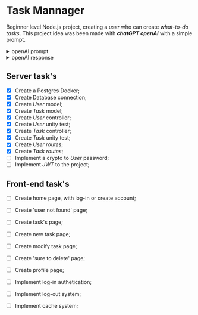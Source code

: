 
# Task Mannager

Beginner level Node.js project, creating a *user* who can create *what-to-do tasks*. This project idea was been made with ***chatGPT openAI*** with a simple prompt.

 <details>
  <summary> openAI prompt </summary>
  <br>
  Me fale um projeto tema de projeto utilizando node.js e swagger.io com regras de negócio para back-end de nível junior  
 </details>
 
 <details>
  <summary> openAI response </summary>
  <br>
  Descrição:
O projeto consiste em criar um sistema de gerenciamento de tarefas, onde os usuários podem criar, atualizar, visualizar e excluir tarefas. Cada tarefa terá um título, uma descrição, uma data de vencimento e um status indicando se está concluída ou não.

Requisitos:

O sistema deve ser desenvolvido usando Node.js como plataforma de back-end.
Utilize o framework Express.js para criar a estrutura do servidor.
As rotas da API devem ser documentadas usando o Swagger.io.
As regras de negócio devem ser implementadas de acordo com os seguintes critérios:
 - Um usuário pode criar uma nova tarefa fornecendo um título, descrição e data de vencimento.
 - Um usuário pode visualizar todas as tarefas existentes.
 - Um usuário pode atualizar uma tarefa existente, alterando seu título, descrição, data de vencimento ou status.
 - Um usuário pode excluir uma tarefa existente.
 - Ao excluir uma tarefa, ela não deve ser completamente removida do banco de dados, apenas marcada como excluída.
 - As tarefas devem ser filtráveis por status (concluídas ou não concluídas) e por data de vencimento.
 - As tarefas devem ser ordenadas por data de vencimento.
  
Utilize um banco de dados relacional (por exemplo, MySQL ou PostgreSQL) para armazenar as tarefas.
Implemente validações para garantir que os campos obrigatórios sejam fornecidos e que as datas de vencimento estejam no formato correto.
Utilize autenticação JWT (JSON Web Tokens) para proteger as rotas da API.
Implemente testes unitários para as regras de negócio.
Recursos:

 - Node.js: Plataforma de back-end baseada em JavaScript.
 - Express.js: Framework para criação de servidores web em Node.js.
 - Swagger.io: Ferramenta para documentar e testar APIs.
 - Banco de dados relacional (por exemplo, MySQL ou PostgreSQL): Para armazenar as tarefas.
 - JWT (JSON Web Tokens): Mecanismo de autenticação para proteger as rotas da API. 
 </details>
 
 ## Server task's
  - [x] Create a Postgres Docker;
  - [x] Create Database connection;
  - [x] Create *User* model;
  - [x] Create *Task* model;
  - [x] Create *User* controller;
  - [x] Create *User* unity test;
  - [x] Create *Task* controller;
  - [x] Create *Task* unity test;
  - [x] Create *User routes*;
  - [x] Create *Task routes*;
  - [ ] Implement a crypto to *User* password;
  - [ ] Implement *JWT* to the project;

## Front-end task's
  - [ ] Create home page, with log-in or create account;
  - [ ] Create 'user not found' page;
  - [ ] Create task's page;
  - [ ] Create new task page;
  - [ ] Create modify task page;
  - [ ] Create 'sure to delete' page;
  - [ ] Create profile page;
  - [ ] Implement log-in authetication;
  - [ ] Implement log-out system;
  - [ ] Implement cache system;
 
